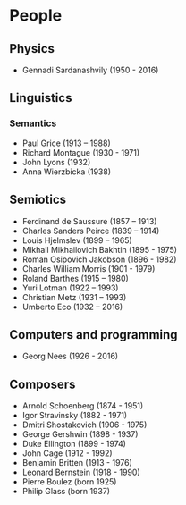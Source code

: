 # People


## Physics
- Gennadi Sardanashvily (1950 - 2016)


## Linguistics

### Semantics
- Paul Grice (1913 – 1988)
- Richard Montague (1930 - 1971)
- John Lyons (1932)
- Anna Wierzbicka (1938)


## Semiotics
- Ferdinand de Saussure (1857 – 1913)
- Charles Sanders Peirce (1839 – 1914)
- Louis Hjelmslev (1899 – 1965)
- Mikhail Mikhailovich Bakhtin (1895 - 1975)
- Roman Osipovich Jakobson (1896 - 1982)
- Charles William Morris (1901 - 1979)
- Roland Barthes (1915 – 1980)
- Yuri Lotman (1922 – 1993)
- Christian Metz (1931 – 1993)
- Umberto Eco (1932 – 2016)


## Computers and programming

- Georg Nees (1926 - 2016)


## Composers
- Arnold Schoenberg (1874 - 1951)
- Igor Stravinsky (1882 - 1971)
- Dmitri Shostakovich (1906 - 1975)
- George Gershwin (1898 - 1937)
- Duke Ellington (1899 - 1974)
- John Cage (1912 - 1992)
- Benjamin Britten (1913 - 1976)
- Leonard Bernstein (1918 - 1990)
- Pierre Boulez (born 1925)
- Philip Glass (born 1937)

